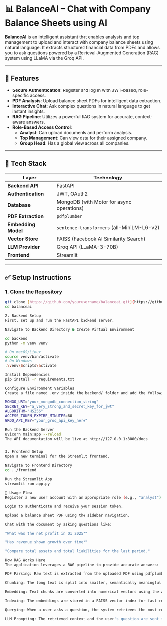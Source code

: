 # 📊 BalanceAI – Chat with Company Balance Sheets using AI

**BalanceAI** is an intelligent assistant that enables analysts and top management to upload and interact with company balance sheets using natural language. It extracts structured financial data from PDFs and allows you to ask questions powered by a Retrieval-Augmented Generation (RAG) system using LLaMA via the Groq API.

---

## 🚀 Features

-   **Secure Authentication**: Register and log in with JWT-based, role-specific access.
-   **PDF Analysis**: Upload balance sheet PDFs for intelligent data extraction.
-   **Interactive Chat**: Ask complex questions in natural language to get instant insights.
-   **RAG Pipeline**: Utilizes a powerful RAG system for accurate, context-aware answers.
-   **Role-Based Access Control**:
    -   **Analyst**: Can upload documents and perform analysis.
    -   **Top Management**: Can view data for their assigned company.
    -   **Group Head**: Has a global view across all companies.

---

## 🧱 Tech Stack

| Layer               | Technology                                |
| ------------------- | ----------------------------------------- |
| **Backend API** | FastAPI                                   |
| **Authentication** | JWT, OAuth2                               |
| **Database** | MongoDB (with Motor for async operations) |
| **PDF Extraction** | `pdfplumber`                              |
| **Embedding Model** | `sentence-transformers` (all-MiniLM-L6-v2)  |
| **Vector Store** | FAISS (Facebook AI Similarity Search)     |
| **LLM Provider** | Groq API (LLaMA-3-70B)                    |
| **Frontend** | Streamlit                                 |

---

## ✅ Setup Instructions

### 1. Clone the Repository

```bash
git clone [https://github.com/yourusername/balanceai.git](https://github.com/yourusername/balanceai.git)
cd balanceai

2. Backend Setup
First, set up and run the FastAPI backend server.

Navigate to Backend Directory & Create Virtual Environment

cd backend
python -m venv venv

# On macOS/Linux
source venv/bin/activate
# On Windows
.\venv\Scripts\activate

Install Dependencies
pip install -r requirements.txt

Configure Environment Variables
Create a file named .env inside the backend/ folder and add the following:

MONGO_URI="your_mongodb_connection_string"
SECRET_KEY="a_very_strong_and_secret_key_for_jwt"
ALGORITHM="HS256"
ACCESS_TOKEN_EXPIRE_MINUTES=60
GROQ_API_KEY="your_groq_api_key_here"

Run the Backend Server
uvicorn main:app --reload
The API documentation will be live at http://127.0.0.1:8000/docs


3. Frontend Setup
Open a new terminal for the Streamlit frontend.

Navigate to Frontend Directory
cd ../frontend

Run the Streamlit App
streamlit run app.py

🧪 Usage Flow
Register a new user account with an appropriate role (e.g., "analyst").

Login to authenticate and receive your session token.

Upload a balance sheet PDF using the sidebar navigation.

Chat with the document by asking questions like:

"What was the net profit in Q1 2025?"

"Has revenue shown growth over time?"

"Compare total assets and total liabilities for the last period."

How RAG Works Here
The application leverages a RAG pipeline to provide accurate answers:

PDF Parsing: Raw text is extracted from the uploaded PDF using pdfplumber.

Chunking: The long text is split into smaller, semantically meaningful chunks.

Embedding: Text chunks are converted into numerical vectors using the all-MiniLM-L6-v2 model.

Indexing: The embeddings are stored in a FAISS vector index for fast retrieval.

Querying: When a user asks a question, the system retrieves the most relevant chunks from the index.

LLM Prompting: The retrieved context and the user's question are sent to the LLaMA-3 model via the Groq API to generate a final, coherent answer.